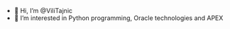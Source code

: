- 👋 Hi, I’m @ViliTajnic
- 👀 I’m interested in Python programming, Oracle technologies and APEX 
<!---
ViliTajnic/ViliTajnic is a ✨ special ✨ repository because its `README.md` (this file) appears on your GitHub profile.
You can click the Preview link to take a look at your changes.
--->
